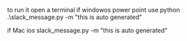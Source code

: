 to run it 
open a terminal 
if windowos power point  use  python .\slack_message.py -m "this is auto generated"

if Mac ios  slack_message.py -m "this is auto generated"